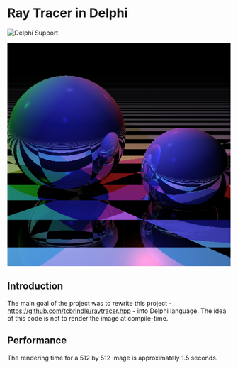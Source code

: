 # Ray Tracer in Delphi

![ Delphi Support ](https://img.shields.io/badge/Delphi%20Support-%20XE5-blueviolet.svg)

![compile time render](docs/render.bmp)

## Introduction ##

The main goal of the project was to rewrite this project - https://github.com/tcbrindle/raytracer.hpp - into Delphi language.
The idea of this code is not to render the image at compile-time. 

## Performance ##

The rendering time for a 512 by 512 image is approximately 1.5 seconds.
